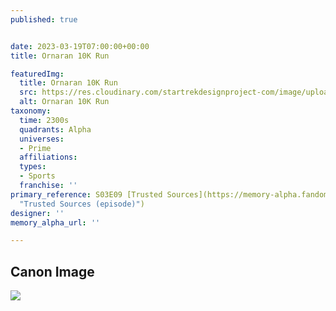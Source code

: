 ```yaml
---
published: true


date: 2023-03-19T07:00:00+00:00
title: Ornaran 10K Run

featuredImg:
  title: Ornaran 10K Run
  src: https://res.cloudinary.com/startrekdesignproject-com/image/upload/v1679270685/Ornaran-10K-Run.png
  alt: Ornaran 10K Run
taxonomy:
  time: 2300s
  quadrants: Alpha
  universes:
  - Prime
  affiliations:
  types:
  - Sports
  franchise: ''
primary_reference: S03E09 [Trusted Sources](https://memory-alpha.fandom.com/wiki/Trusted_Sources_(episode)
  "Trusted Sources (episode)")
designer: ''
memory_alpha_url: ''

---
```

## Canon Image

![](https://res.cloudinary.com/startrekdesignproject-com/image/upload/v1679270685/Ornaran-10K-Run_LDS-3x9-1.jpg)